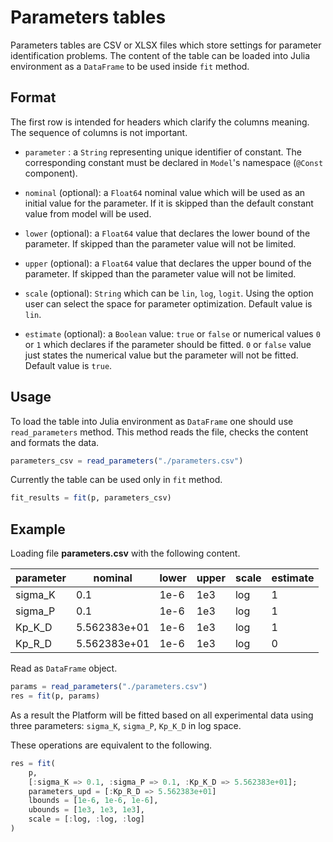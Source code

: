 # Parameters tables

Parameters tables are CSV or XLSX files which store settings for parameter identification problems.
The content of the table can be loaded into Julia environment as a `DataFrame` to be used inside `fit` method.

## Format

The first row is intended for headers which clarify the columns meaning. The sequence of columns is not important.

- `parameter` : a `String` representing unique identifier of constant. The corresponding constant must be declared in `Model`'s namespace (`@Const` component).

- `nominal` (optional): a `Float64` nominal value which will be used as an initial value for the parameter. If it is skipped than the default constant value from model will be used.

- `lower` (optional): a `Float64` value that declares the lower bound of the parameter. If skipped than the parameter value will not be limited.

- `upper` (optional): a `Float64` value that declares the upper bound of the parameter. If skipped than the parameter value will not be limited.

- `scale` (optional): `String` which can be `lin`, `log`, `logit`. Using the option user can select the space for parameter optimization. Default value is `lin`.

- `estimate` (optional): a `Boolean` value: `true` or `false` or numerical values `0` or `1` which declares if the parameter should be fitted. `0` or `false` value just states the numerical value but the parameter will not be fitted. Default value is `true`.

## Usage

To load the table into Julia environment as `DataFrame` one should use `read_parameters` method. This method reads the file, checks the content and formats the data.

```julia
parameters_csv = read_parameters("./parameters.csv")
```

Currently the table can be used only in `fit` method.

```julia
fit_results = fit(p, parameters_csv)
```

## Example

Loading file __parameters.csv__ with the following content.

parameter | nominal | lower | upper | scale | estimate
---|---|---|---|---|---
sigma\_K | 0.1 | 1e-6 | 1e3 | log | 1
sigma\_P | 0.1 | 1e-6 | 1e3 | log | 1
Kp\_K\_D | 5.562383e+01 | 1e-6 | 1e3 | log | 1
Kp\_R\_D | 5.562383e+01 | 1e-6 | 1e3 | log | 0

Read as `DataFrame` object.

```julia
params = read_parameters("./parameters.csv")
res = fit(p, params)
```

As a result the Platform will be fitted based on all experimental data using three parameters: `sigma_K`, `sigma_P`, `Kp_K_D` in log space.

These operations are equivalent to the following.

```julia
res = fit(
    p,
    [:sigma_K => 0.1, :sigma_P => 0.1, :Kp_K_D => 5.562383e+01];
    parameters_upd = [:Kp_R_D => 5.562383e+01]
    lbounds = [1e-6, 1e-6, 1e-6],
    ubounds = [1e3, 1e3, 1e3],
    scale = [:log, :log, :log]
)
```
